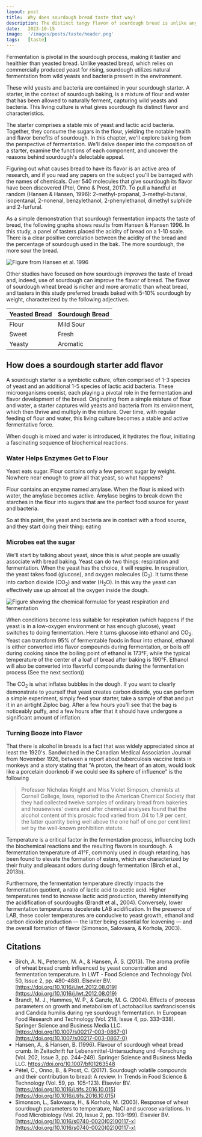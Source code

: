 ```yaml
---
layout: post
title:  Why does sourdough bread taste that way?
description: The distinct tangy flavor of sourdough bread is unlike any other bread. Let's unravel the science and art behind this special loaf.
date:   2023-10-15
image:  '/images/posts/taste/header.png'
tags:   [taste]
---
```

Fermentation is pivotal in the sourdough process, making it tastier and healthier than yeasted bread. Unlike yeasted bread, which relies on commercially produced yeast for rising, sourdough utilizes natural fermentation from wild yeasts and bacteria present in the environment.

These wild yeasts and bacteria are contained in your sourdough starter.  A starter, in the context of sourdough baking, is a mixture of flour and water that has been allowed to naturally ferment, capturing wild yeasts and bacteria. This living culture is what gives sourdough its distinct flavor and characteristics.

The starter comprises a stable mix of yeast and lactic acid bacteria. Together, they consume the sugars in the flour, yielding the notable health and flavor benefits of sourdough. In this chapter, we'll explore baking from the perspective of fermentation. We'll delve deeper into the composition of a starter, examine the functions of each component, and uncover the reasons behind sourdough's delectable appeal.

Figuring out what causes bread to have its flavor is an active area of research, and if you read any papers on the subject you'll be barraged with the names of chemicals.  Over 540 molecules that give sourdough its flavor have been discovered (Ptel, Onno & Prost, 2017).  To pull a handful at random (Hansen & Hansen, 1996): 2-methyl-propanal, 3-methyl-butanal, isopentanal, 2-nonenal, benzylethanol, 2-phenylethanol, dimethyl sulphide and 2-furfural.

As a simple demonstration that sourdough fermentation impacts the taste of bread, the following graphs shows results from Hansen & Hansen 1996. In this study,  a panel of tasters placed the acidity of bread on a 1-10 scale.  There is a clear positive correlation between the acidity of the bread and the percentage of sourdough used in the bak. The more sourdough, the more sour the bread.

![Figure from Hansen et al. 1996]({{site.baseurl}}/images/posts/taste/flavor_vs_sourdough.png)

Other studies have focused on how sourdough *improves* the taste of bread and, indeed, use of sourdough can improve the flavor of bread. The flavor of sourdough wheat bread is richer and more aromatic than wheat bread, and tasters in this study preferred breads baked with 5-10% sourdough by weight, characterized by the following adjectives.

| Yeasted Bread | Sourdough Bread |
| ------------- | --------------- |
| Flour         | Mild Sour       |
| Sweet         | Fresh           |
| Yeasty        | Aromatic        |

## How does a sourdough starter add flavor

A sourdough starter is a symbiotic culture, often comprised of 1-3 species of yeast and an additional 1-5 species of lactic acid bacteria. These microorganisms coexist, each playing a pivotal role in the fermentation and flavor development of the bread. Originating from a simple mixture of flour and water, a starter captures wild yeasts and bacteria from its environment, which then thrive and multiply in the mixture. Over time, with regular feeding of flour and water, this living culture becomes a stable and active fermentative force.

When dough is mixed and water is introduced, it hydrates the flour, initiating a fascinating sequence of biochemical reactions.
### Water Helps Enzymes Get to Flour

Yeast eats sugar.  Flour contains only a few percent sugar by weight.  Nowhere near enough to grow all that yeast, so what happens?

Flour contains an enzyme named amylase. When the flour is mixed with water, the amylase becomes active.  Amylase begins to break down the starches in the flour into sugars that are the perfect food source for yeast and bacteria.

So at this point, the yeast and bacteria are in contact with a food source, and they start doing their thing:  eating

### Microbes eat the sugar

We'll start by talking about yeast, since this is what people are usually associate with bread baking.  Yeast can do two things:  respiration and fermentation.  When the yeast has the choice, it will respire. In respiration, the yeast takes food (glucose), and oxygen molecules (O<sub>2</sub>).  It turns these into carbon dioxide (CO<sub>2</sub>) and water (H<sub>2</sub>O).  In this way the yeast can effectively use up almost all the oxygen inside the dough.

![Figure showing the chemical formulae for yeast respiration and fermentation]({{site.baseurl}}/images/posts/taste/respiration_fermentation.png)

When conditions become less suitable for respiration (which happens if the yeast is in a low-oxygen environment or has enough glucose), yeast switches to doing fermentation.  Here it turns glucose into ethanol and CO<sub>2</sub>. Yeast can transform 95% of fermentable foods in flour into ethanol, ethanol is either converted into flavor compounds during fermentation, or boils off during cooking since the boiling point of ethanol is 173&deg;F, while the typical temperature of the center of a loaf of bread after baking is 190&deg;F.  Ethanol will also be converted into flavorful compounds during the fermentation process (See the next section))

The CO<sub>2</sub> is what inflates bubbles in the dough.  If you want to clearly demonstrate to yourself that yeast creates carbon dioxide, you can perform a simple experiment, simply feed your starter, take a sample of that and put it in an airtight Ziploc bag.  After a few hours you'll see that the bag is noticeably puffy, and a few hours after that it should have undergone a significant amount of inflation.

### Turning Booze into Flavor

That there is alcohol in breads is a fact that was widely appreciated since at least the 1920's.  Sandwiched in the Canadian Medical Association Journal from November 1926, between a report about tuberculosis vaccine tests in monkeys and a story stating that "A proton, the heart of an atom, would look like a porcelain doorknob if we could see its sphere of influence" is the following

<blockquote>
  Professor Nicholas Knight and Miss Violet Simpson, chemists at Cornell College, Iowa, reported to the American Chemical Society that they had collected twelve samples of ordinary bread from bakeries and housewives' ovens and after chemical analyses found that the alcohol content of this prosaic food varied from .04 to 1.9 per cent, the latter quantity being well above the one half of one per cent limit set by the well-known prohibition statute.
</blockquote>

Temperature is a critical factor in the fermentation process, influencing both the biochemical reactions and the resulting flavors in sourdough. A fermentation temperature of 41°F, commonly used in dough retarding, has been found to elevate the formation of esters, which are characterized by their fruity and pleasant odors during dough fermentation (Birch et al., 2013b).

Furthermore, the fermentation temperature directly impacts the fermentation quotient, a ratio of lactic acid to acetic acid. Higher temperatures tend to increase lactic acid production, thereby intensifying the acidification of sourdoughs (Brandt et al., 2004). Conversely, lower fermentation temperatures decelerate LAB acidification. In the presence of LAB, these cooler temperatures are conducive to yeast growth, ethanol and carbon dioxide production — the latter being essential for leavening — and the overall formation of flavor (Simonson, Salovaara, & Korhola, 2003).

## Citations

   * Birch, A. N., Petersen, M. A., & Hansen, Å. S. (2013). The aroma profile of wheat bread crumb influenced by yeast concentration and fermentation temperature. In LWT - Food Science and Technology (Vol. 50, Issue 2, pp. 480–488). Elsevier BV. [https://doi.org/10.1016/j.lwt.2012.08.019](https://doi.org/10.1016/j.lwt.2012.08.019)
   * Brandt, M. J., Hammes, W. P., & Ganzle, M. G. (2004). Effects of process parameters on growth and metabolism of Lactobacillus sanfranciscensis and Candida humilis during rye sourdough fermentation. In European Food Research and Technology (Vol. 218, Issue 4, pp. 333–338). Springer Science and Business Media LLC. [https://doi.org/10.1007/s00217-003-0867-0](https://doi.org/10.1007/s00217-003-0867-0)
   * Hansen, A., & Hansen, B. (1996). Flavour of sourdough wheat bread crumb. In Zeitschrift fur Lebensmittel-Untersuchung und -Forschung (Vol. 202, Issue 3, pp. 244–249). Springer Science and Business Media LLC. https://doi.org/10.1007/bf01263548
   * Pétel, C., Onno, B., & Prost, C. (2017). Sourdough volatile compounds and their contribution to bread: A review. In Trends in Food Science & Technology (Vol. 59, pp. 105–123). Elsevier BV. [https://doi.org/10.1016/j.tifs.2016.10.015](https://doi.org/10.1016/j.tifs.2016.10.015)
   * Simonson, L., Salovaara, H., & Korhola, M. (2003). Response of wheat sourdough parameters to temperature, NaCl and sucrose variations. In Food Microbiology (Vol. 20, Issue 2, pp. 193–199). Elsevier BV. [https://doi.org/10.1016/s0740-0020(02)00117-x](https://doi.org/10.1016/s0740-0020(02)00117-x)
